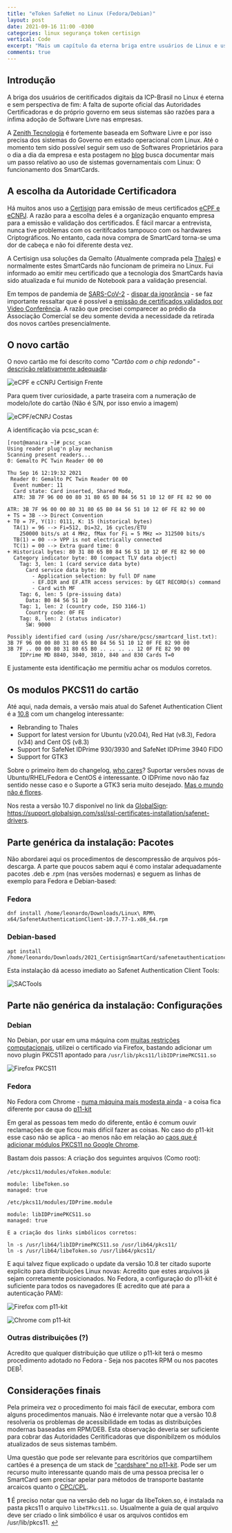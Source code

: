 ```yaml
---
title: "eToken SafeNet no Linux (Fedora/Debian)"
layout: post
date: 2021-09-16 11:00 -0300
categories: linux segurança token certisign
vertical: Code
excerpt: "Mais um capítulo da eterna briga entre usuários de Linux e usuários do ICP-Brasil com suas ACs que não gostam de suportar Linux."
comments: true
---
```


## Introdução

A briga dos usuários de ceritificados digitais da ICP-Brasil no Linux é eterna e sem perspectiva de fim: A falta de suporte oficial das Autoridades Certificadoras e do próprio governo em seus sistemas são razões para a ínfima adoção de Software Livre nas empresas.

A [Zenith Tecnologia](https://github.com/ZenithTecnologia/) é fortemente baseada em Software Livre e por isso precisa dos sistemas do Governo em estado operacional com Linux. Até o momento tem sido possível seguir sem uso de Softwares Proprietários para o dia a dia da empresa e esta postagem no [blog](https://blog.leonardoamaral.com.br/) busca documentar mais um passo relativo ao uso de sistemas governamentais com Linux: O funcionamento dos SmartCards.

## A escolha da Autoridade Certificadora

Há muitos anos uso a [Certisign](https://www.certisign.com.br/) para emissão de meus certificados [eCPF e eCNPJ](https://www.gov.br/pt-br/servicos/obter-certificacao-digital). A razão para a escolha deles é a organização enquanto empresa para a emissão e validação dos certificados. É fácil marcar a entrevista, nunca tive problemas com os ceritifcados tampouco com os hardwares Criptográficos. No entanto, cada nova compra de SmartCard torna-se uma dor de cabeça e não foi diferente desta vez. 

A Certisign usa soluções da Gemalto (Atualmente comprada pela [Thales](https://www.thalesgroup.com/en)) e normalmente estes SmartCards não funcionam de primeira no Linux. Fui informado ao emitir meu certificado que a tecnologia dos SmartCards havia sido atualizada e fui munido de Notebook para a validação presencial.

Em tempos de pandemia de [SARS-CoV-2](https://www.nature.com/articles/s41591-020-0820-9) - [dispar da ignorância](https://www1.folha.uol.com.br/poder/2021/03/relembre-o-que-bolsonaro-ja-disse-sobre-a-pandemia-de-gripezinha-e-pais-de-maricas-a-frescura-e-mimimi.shtml) - se faz importante ressaltar que é possível a [emissão de certificados validados por Video Conferência](https://www.in.gov.br/en/web/dou/-/instrucao-normativa-iti-n-5-de-22-de-fevereiro-de-2021-304617035). A razão que precisei comparecer ao prédio da Associação Comercial se deu somente devida a necessidade da retirada dos novos cartões presencialmente.

## O novo cartão

O novo cartão me foi descrito como _"Cartão com o chip redondo"_ - [descrição relativamente adequada](https://www.blogs.unicamp.br/dimensional/2009/04/29/044/):

![eCPF e cCNPJ Certisign Frente](https://user-images.githubusercontent.com/201189/133638260-67e91e98-e278-44b7-a89b-7d19607da898.jpeg)

Para quem tiver curiosidade, a parte traseira com a numeração de modelo/lote do cartão (Não é S/N, por isso envio a imagem)

![eCPF/eCNPJ Costas](https://user-images.githubusercontent.com/201189/133639070-126ab97b-f989-4be6-b699-89c38ab2c659.jpg)

A identificação via pcsc_scan é:

```
[root@manaira ~]# pcsc_scan 
Using reader plug'n play mechanism
Scanning present readers...
0: Gemalto PC Twin Reader 00 00
 
Thu Sep 16 12:19:32 2021
 Reader 0: Gemalto PC Twin Reader 00 00
  Event number: 11
  Card state: Card inserted, Shared Mode, 
  ATR: 3B 7F 96 00 00 80 31 80 65 B0 84 56 51 10 12 0F FE 82 90 00

ATR: 3B 7F 96 00 00 80 31 80 65 B0 84 56 51 10 12 0F FE 82 90 00
+ TS = 3B --> Direct Convention
+ T0 = 7F, Y(1): 0111, K: 15 (historical bytes)
  TA(1) = 96 --> Fi=512, Di=32, 16 cycles/ETU
    250000 bits/s at 4 MHz, fMax for Fi = 5 MHz => 312500 bits/s
  TB(1) = 00 --> VPP is not electrically connected
  TC(1) = 00 --> Extra guard time: 0
+ Historical bytes: 80 31 80 65 B0 84 56 51 10 12 0F FE 82 90 00
  Category indicator byte: 80 (compact TLV data object)
    Tag: 3, len: 1 (card service data byte)
      Card service data byte: 80
        - Application selection: by full DF name
        - EF.DIR and EF.ATR access services: by GET RECORD(s) command
        - Card with MF
    Tag: 6, len: 5 (pre-issuing data)
      Data: B0 84 56 51 10
    Tag: 1, len: 2 (country code, ISO 3166-1)
      Country code: 0F FE
    Tag: 8, len: 2 (status indicator)
      SW: 9000

Possibly identified card (using /usr/share/pcsc/smartcard_list.txt):
3B 7F 96 00 00 80 31 80 65 B0 84 56 51 10 12 0F FE 82 90 00
3B 7F .. 00 00 80 31 80 65 B0 .. .. .. .. 12 0F FE 82 90 00
	IDPrime MD 8840, 3840, 3810, 840 and 830 Cards T=0
```

E justamente esta identificação me permitiu achar os modulos corretos.

## Os modulos PKCS11 do cartão

Até aqui, nada demais, a versão mais atual do Safenet Authentication Client é a [10.8](https://data-protection-updates.gemalto.com/2021/07/05/safenet-authentication-client-sac-10-8-for-linux-release-announcement/) com um changelog interessante:

* Rebranding to Thales
* Support for latest version for Ubuntu (v20.04), Red Hat (v8.3), Fedora (v34) and Cent OS (v8.3)
* Support for SafeNet IDPrime 930/3930 and SafeNet IDPrime 3940 FIDO
* Support for GTK3

Sobre o primeiro ítem do changelog, [who cares](https://www.thalesgroup.com/en/group/journalist/press-release/thales-completes-acquisition-gemalto-become-global-leader-digital)? Suportar versões novas de Ubuntu/RHEL/Fedora e CentOS é interessante. O IDPrime novo não faz sentido nesse caso e o Suporte a GTK3 seria muito desejado. [Mas o mundo não é flores](https://gemalto.service-now.com/csm?sys_kb_id=23404c661b4d7c90e2af520f6e4bcbc9&id=kb_article_view&sysparm_rank=1&sysparm_tsqueryId=4f71c86a1b4d7c90e2af520f6e4bcb8e&sysparm_article=KB0024526).

Nos resta a versão 10.7 disponível no link da [GlobalSign](https://www.globalsign.com/): <https://support.globalsign.com/ssl/ssl-certificates-installation/safenet-drivers>.

## Parte genérica da instalação: Pacotes

Não abordarei aqui os procedimentos de descompressão de arquivos pós-descarga. A parte que poucos sabem aqui é como instalar adequadamente pacotes .deb e .rpm (nas versões modernas) e seguem as linhas de exemplo para Fedora e Debian-based:

### Fedora
```
dnf install /home/leonardo/Downloads/Linux\ RPM\ x64/SafenetAuthenticationClient-10.7.77-1.x86_64.rpm
```

### Debian-based
```
apt install /home/leonardo/Downloads/2021_CertisignSmartCard/safenetauthenticationclient_10.7.77_amd64.deb
```

Esta instalação dá acesso imediato ao Safenet Authentication Client Tools:

![SACTools](https://user-images.githubusercontent.com/201189/133641434-36df1825-c089-41ca-9e24-a8c3bca1243b.png)

## Parte não genérica da instalação: Configurações

### Debian

No Debian, por usar em uma máquina com [muitas restrições computacionais](https://gist.githubusercontent.com/leleobhz/e6d849e50da63cf5d86ff1b64c985a5d/raw/c69bcdfa08a69c05f7c8d5cc31b2c0a7e9fc7157/gistfile0.txt), utilizei o certificado via Firefox, bastando adicionar um novo plugin PKCS11 apontado para `/usr/lib/pkcs11/libIDPrimePKCS11.so` 

![Firefox PKCS11](https://user-images.githubusercontent.com/201189/133644220-0d659f27-b53c-4d3b-8405-c1b518b502c3.png)

### Fedora

No Fedora com Chrome - [numa máquina mais modesta ainda](https://gist.githubusercontent.com/leleobhz/2070efd61a54136272647055567a13f4/raw/70a69af508d1afadaba62127d3ef2455386957a0/gistfile0.txt) - a coisa fica diferente por causa do [p11-kit](https://p11-glue.github.io/p11-glue/p11-kit.html)
    
Em geral as pessoas tem medo do diferente, então é comum ouvir reclamações de que ficou mais difícil fazer as coisas. No caso do p11-kit esse caso não se aplica - ao menos não em relação ao [caos que é adicionar módulos PKCS11 no Google Chrome](https://linuxkamarada.com/en/2019/09/26/setting-up-smart-card-authentication-on-google-chrome-chromium/).
    
Bastam dois passos: A criação dos seguintes arquivos (Como root):
    
`/etc/pkcs11/modules/eToken.module`:
    
```
module: libeToken.so
managed: true
```

`/etc/pkcs11/modules/IDPrime.module`
```
module: libIDPrimePKCS11.so
managed: true
```

    E a criação dos links simbólicos corretos:
    
```
ln -s /usr/lib64/libIDPrimePKCS11.so /usr/lib64/pkcs11/
ln -s /usr/lib64/libeToken.so /usr/lib64/pkcs11/
```

E aqui talvez fique explicado o update da versão 10.8 ter citado suporte explicito para distribuições Linux novas: Acredito que estes arquivos já sejam corretamente posicionados. No Fedora, a configuração do p11-kit é suficiente para todos os navegadores (E acredito que até para a autenticação PAM):
    
![Firefox com p11-kit](https://user-images.githubusercontent.com/201189/133646329-2b32fcc7-9c2c-430c-9dd7-6648359e9546.png)

![Chrome com p11-kit](https://user-images.githubusercontent.com/201189/133646831-ec05af8c-7194-4f25-b088-3c924e815d10.png)

### Outras distribuições (?)

Acredito que qualquer distribuição que utilize o p11-kit terá o mesmo procedimento adotado no Fedora - Seja nos pacotes RPM ou nos pacotes DEB<sup id="a1">[1](#f1)</sup>.

## Considerações finais

Pela primeira vez o procedimento foi mais fácil de executar, embora com alguns procedimentos manuais. Não é irrelevante notar que a versão 10.8 resolveria os problemas de acessibilidade em todas as distribuições modernas baseadas em RPM/DEB. Esta observação deveria ser suficiente para cobrar das Autoridades Ceritificadoras que disponibilzem os módulos atualizados de seus sistemas também.

Uma questão que pode ser relevante para escritórios que compartilhem cartões é a presença de um stack de ["cardshare" no p11-kit](https://p11-glue.github.io/p11-glue/p11-kit/manual/remoting.html). Pode ser um recurso muito interessante quando mais de uma pessoa precisa ler o SmartCard sem precisar apelar para métodos de transporte bastante arcaicos quanto o [CPC/CPL](https://vidadeprogramador.com.br/2017/01/30/comunicacao-dpl-dpc/).

<b id="f1">1</b> É preciso notar que na versão deb no lugar da libeToken.so, é instalada na pasta pkcs11 o arquivo `libeTPkcs11.so`. Usualmente a guia de qual arquivo deve ser criado o link simbólico é usar os arquivos contidos em /usr/lib/pkcs11. [↩](#a1)
